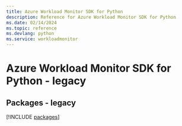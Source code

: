 ```yaml
---
title: Azure Workload Monitor SDK for Python
description: Reference for Azure Workload Monitor SDK for Python
ms.date: 02/14/2024
ms.topic: reference
ms.devlang: python
ms.service: workloadmonitor
---
```

# Azure Workload Monitor SDK for Python - legacy
## Packages - legacy
[!INCLUDE [packages](workload-monitor-index.md)]